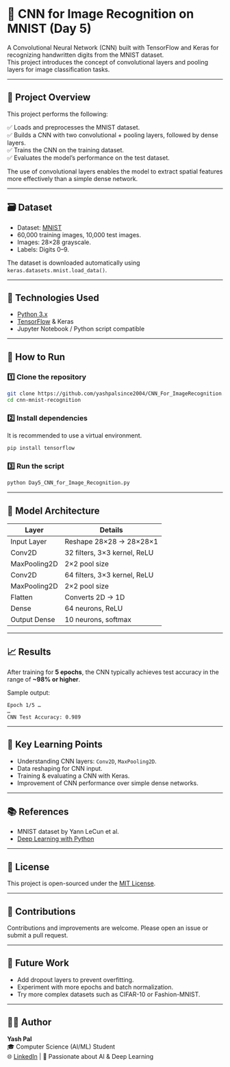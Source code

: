 
# 🧠 CNN for Image Recognition on MNIST (Day 5)

A Convolutional Neural Network (CNN) built with TensorFlow and Keras for recognizing handwritten digits from the MNIST dataset.  
This project introduces the concept of convolutional layers and pooling layers for image classification tasks.

---

## 📄 Project Overview

This project performs the following:

✅ Loads and preprocesses the MNIST dataset.  
✅ Builds a CNN with two convolutional + pooling layers, followed by dense layers.  
✅ Trains the CNN on the training dataset.  
✅ Evaluates the model’s performance on the test dataset.

The use of convolutional layers enables the model to extract spatial features more effectively than a simple dense network.

---

## 🗃️ Dataset

- Dataset: [MNIST](http://yann.lecun.com/exdb/mnist/)
- 60,000 training images, 10,000 test images.
- Images: 28×28 grayscale.
- Labels: Digits 0–9.

The dataset is downloaded automatically using `keras.datasets.mnist.load_data()`.

---

## 🔧 Technologies Used

- [Python 3.x](https://www.python.org/)
- [TensorFlow](https://www.tensorflow.org/) & Keras
- Jupyter Notebook / Python script compatible

---

## 🚀 How to Run

### 1️⃣ Clone the repository
```bash
git clone https://github.com/yashpalsince2004/CNN_For_ImageRecognition.git
cd cnn-mnist-recognition
```

### 2️⃣ Install dependencies
It is recommended to use a virtual environment.
```bash
pip install tensorflow
```

### 3️⃣ Run the script
```bash
python Day5_CNN_for_Image_Recognition.py
```

---

## 🧪 Model Architecture

| Layer                 | Details                              |
|-----------------------|--------------------------------------|
| Input Layer           | Reshape 28×28 → 28×28×1             |
| Conv2D                | 32 filters, 3×3 kernel, ReLU        |
| MaxPooling2D          | 2×2 pool size                       |
| Conv2D                | 64 filters, 3×3 kernel, ReLU        |
| MaxPooling2D          | 2×2 pool size                       |
| Flatten               | Converts 2D → 1D                   |
| Dense                 | 64 neurons, ReLU                   |
| Output Dense          | 10 neurons, softmax                |

---

## 📈 Results

After training for **5 epochs**, the CNN typically achieves test accuracy in the range of **~98% or higher**.

Sample output:
```
Epoch 1/5 …
…
CNN Test Accuracy: 0.989
```

---

## 🌟 Key Learning Points

- Understanding CNN layers: `Conv2D`, `MaxPooling2D`.
- Data reshaping for CNN input.
- Training & evaluating a CNN with Keras.
- Improvement of CNN performance over simple dense networks.

---

## 📚 References

- MNIST dataset by Yann LeCun et al.
- [Deep Learning with Python](https://www.manning.com/books/deep-learning-with-python)

---

## 📜 License

This project is open-sourced under the [MIT License](LICENSE).

---

## 🤝 Contributions

Contributions and improvements are welcome. Please open an issue or submit a pull request.

---

## 🌱 Future Work

- Add dropout layers to prevent overfitting.
- Experiment with more epochs and batch normalization.
- Try more complex datasets such as CIFAR-10 or Fashion-MNIST.

---

## 🙋‍♂️ Author

**Yash Pal**  
🎓 Computer Science (AI/ML) Student  
🌐 [LinkedIn](https://www.linkedin.com/in/yash-pal-since2004) | 🧠 Passionate about AI & Deep Learning
